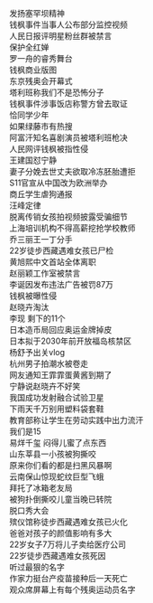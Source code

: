 发扬塞罕坝精神  
钱枫事件当事人公布部分监控视频  
人民日报评明星粉丝群被禁言  
保护全红婵  
罗一舟的睿秀舞台  
钱枫商业版图  
东京残奥会开幕式  
塔利班称我们不是恐怖分子  
钱枫事件涉事饭店称警方曾去取证  
恰同学少年  
如果绿藤市有热搜  
阿富汗知名喜剧演员被塔利班枪决  
人民网评钱枫被指性侵  
王建国怼宁静  
妻子分娩去世丈夫欲取冷冻胚胎遭拒  
S11官宣从中国改为欧洲举办  
商丘学生虐狗通报  
汪峰定律  
脱离传销女孩拍视频披露受骗细节  
上海培训机构不得高薪挖抢学校教师  
乔三丽王一丁分手  
22岁徒步西藏遇难女孩已尸检  
黄旭熙中文首站全体离职  
赵丽颖工作室被禁言  
李诞因发布违法广告被罚87万  
钱枫被曝性侵  
赵晓卉淘汰  
李现 剩下的11个  
日本造币局回应奥运金牌掉皮  
日本拟于2030年前开放福岛核禁区  
杨舒予出关vlog  
杭州男子拍潮水被卷走  
网友通知王霏霏蛋黄酱到期了  
宁静说赵晓卉不好笑  
我国成功发射融合试验卫星  
下雨天千万别用塑料袋套鞋  
教育部称让学生在劳动实践中出力流汗  
我们是15  
易烊千玺 闷得儿蜜了点东西  
山东莘县一小孩被狗撕咬  
原来你们看的都是扫黑风暴啊  
云南保山惊现蛇纹巨型飞蛾  
拜托了冰箱老友局  
被狗扑倒撕咬儿童当晚已转院  
脱口秀大会  
殡仪馆称徒步西藏遇难女孩已火化  
爸爸对孩子的颜值影响有多大  
22岁女子7万将儿子卖给医疗公司  
22岁徒步西藏遇难女孩死因  
听过最狠的名字  
作家力挺台产疫苗接种后一天死亡  
观众席屏幕上有每个残奥运动员名字  
